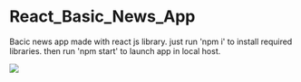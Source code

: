 # React_Basic_News_App
Bacic news app made with react js library.
just run 'npm i' to install required libraries. 
then run 'npm start' to launch app in local host.

![](capture1.gif)